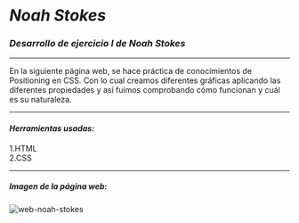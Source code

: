 # ***Noah Stokes***
### ***Desarrollo de ejercicio I de Noah Stokes***

---

En la siguiente página web, se hace práctica de conocimientos de Positioning en CSS. Con lo cual creamos diferentes gráficas aplicando las diferentes propiedades y así fuimos comprobando cómo funcionan y cuál es su naturaleza.

 ***

 #### *Herramientas usadas:*  
 1.HTML  
 2.CSS  

 ---

 ##### **Imagen de la página web:**  
 ![web-noah-stokes](https://fotos.subefotos.com/d21d812006c2ce7c93fd6cf33132a559o.jpg)
